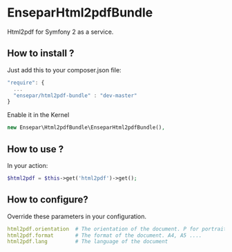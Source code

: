 EnseparHtml2pdfBundle
=====================

Html2pdf for Symfony 2 as a service.

How to install ?
----------------

Just add this to your composer.json file:

```js
"require": {
  ...
  "ensepar/html2pdf-bundle" : "dev-master"
}
```
Enable it in the Kernel

```php
new Ensepar\Html2pdfBundle\EnseparHtml2pdfBundle(),
```
How to use ?
------------

In your action:

```php
$html2pdf = $this->get('html2pdf')->get();
```

How to configure?
-----------------

Override these parameters in your configuration.

```yml
html2pdf.orientation  # The orientation of the document. P for portrait, L for landscape
html2pdf.format       # The format of the document. A4, A5 .... 
html2pdf.lang         # The language of the document
```
